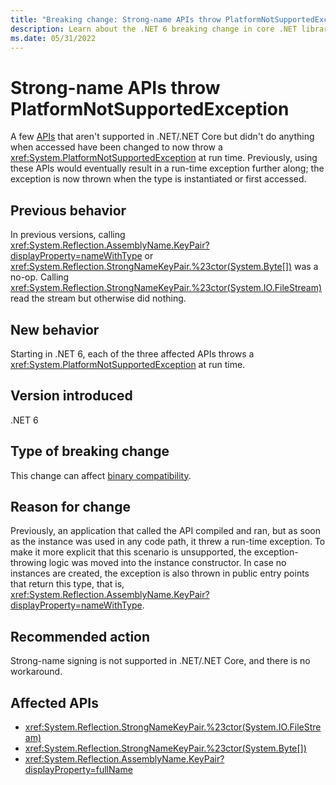 ```yaml
---
title: "Breaking change: Strong-name APIs throw PlatformNotSupportedException"
description: Learn about the .NET 6 breaking change in core .NET libraries where an exception is thrown in StrongNameKeyPair constructors and AssemblyName.KeyPair.
ms.date: 05/31/2022
---
```

# Strong-name APIs throw PlatformNotSupportedException

A few [APIs](#affected-apis) that aren't supported in .NET/.NET Core but didn't do anything when accessed have been changed to now throw a <xref:System.PlatformNotSupportedException> at run time. Previously, using these APIs would eventually result in a run-time exception further along; the exception is now thrown when the type is instantiated or first accessed.

## Previous behavior

In previous versions, calling <xref:System.Reflection.AssemblyName.KeyPair?displayProperty=nameWithType> or <xref:System.Reflection.StrongNameKeyPair.%23ctor(System.Byte[])> was a no-op. Calling <xref:System.Reflection.StrongNameKeyPair.%23ctor(System.IO.FileStream)> read the stream but otherwise did nothing.

## New behavior

Starting in .NET 6, each of the three affected APIs throws a <xref:System.PlatformNotSupportedException> at run time.

## Version introduced

.NET 6

## Type of breaking change

This change can affect [binary compatibility](../../categories.md#binary-compatibility).

## Reason for change

Previously, an application that called the API compiled and ran, but as soon as the instance was used in any code path, it threw a run-time exception. To make it more explicit that this scenario is unsupported, the exception-throwing logic was moved into the instance constructor. In case no instances are created, the exception is also thrown in public entry points that return this type, that is, <xref:System.Reflection.AssemblyName.KeyPair?displayProperty=nameWithType>.

## Recommended action

Strong-name signing is not supported in .NET/.NET Core, and there is no workaround.

## Affected APIs

- <xref:System.Reflection.StrongNameKeyPair.%23ctor(System.IO.FileStream)>
- <xref:System.Reflection.StrongNameKeyPair.%23ctor(System.Byte[])>
- <xref:System.Reflection.AssemblyName.KeyPair?displayProperty=fullName>
